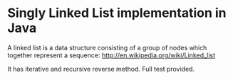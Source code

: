 # Singly Linked List implementation in Java

A linked list is a data structure consisting of a group of nodes which together represent a sequence:
http://en.wikipedia.org/wiki/Linked_list

It has iterative and recursive reverse method. Full test provided.
